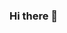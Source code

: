 ### Hi there 👋

<!--
**gregargyle/gregargyle** is a ✨ _special_ ✨ repository because its `README.md` (this file) appears on your GitHub profile.

Here are some ideas to get you started:

###🔭 I’m currently working on Photo-Op.io
- 🌱 I’m currently learning Github Co-Pilot
- 👯 I’m looking to collaborate on ...
- 🤔 I’m looking for help with Photo-Op.io
- 💬 Ask me about life in Silicone Valley
- 📫 How to reach me: gregargyle@gmail.com
- 😄 Pronouns: ...
- ⚡ Fun fact: ...
-->
